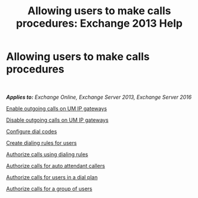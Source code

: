 ﻿---
title: 'Allowing users to make calls procedures: Exchange 2013 Help'
TOCTitle: Allowing users to make calls procedures
ms:assetid: 6997797d-4b79-4f6d-a89a-f36eea4e5ca4
ms:mtpsurl: https://technet.microsoft.com/en-us/library/JJ938011(v=EXCHG.150)
ms:contentKeyID: 50950819
ms.date: 12/10/2017
mtps_version: v=EXCHG.150
---

# Allowing users to make calls procedures

 

_**Applies to:** Exchange Online, Exchange Server 2013, Exchange Server 2016_


[Enable outgoing calls on UM IP gateways](enable-outgoing-calls-on-um-ip-gateways-exchange-2013-help.md)

[Disable outgoing calls on UM IP gateways](disable-outgoing-calls-on-um-ip-gateways-exchange-2013-help.md)

[Configure dial codes](configure-dial-codes-exchange-2013-help.md)

[Create dialing rules for users](create-dialing-rules-for-users-exchange-2013-help.md)

[Authorize calls using dialing rules](authorize-calls-using-dialing-rules-exchange-2013-help.md)

[Authorize calls for auto attendant callers](authorize-calls-for-auto-attendant-callers-exchange-2013-help.md)

[Authorize calls for users in a dial plan](authorize-calls-for-users-in-a-dial-plan-exchange-2013-help.md)

[Authorize calls for a group of users](authorize-calls-for-a-group-of-users-exchange-2013-help.md)

